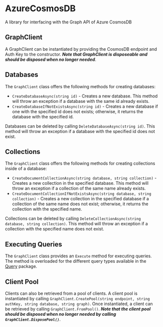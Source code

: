 ﻿# AzureCosmosDB
A library for interfacing with the Graph API of Azure CosmosDB

## GraphClient

A GraphClient can be instantiated by providing the CosmosDB endpoint and Auth Key to the constructor. _**Note that GraphClient is disposeable and should be disposed when no longer needed**_.

## Databases

The `GraphClient` class offers the following methods for creating databases:
- `CreateDatabaseAsync(string id)` - Creates a new database. This method will throw an exception if a database with the same id already exists. 
- `CreateDatabaseIfNotExistsAsync(string id)` - Creates a new database if one with the specified id does not exists; otherwise, it returns the database with the specified id. 

Databases can be deleted by calling `DeleteDatabaseAsync(string id)`. This method will throw an exception if a database with the specified id does not exist. 

## Collections
The `GraphClient` class offers the following methods for creating collections inside of a database:
- `CreateDocumentCollectionAsync(string database, string collection)` - Creates a new collection in the specified database. This method will throw an exception if a collection of the same name already exists. 
- `CreateDocumentCollectionIfNotExistsAsync(string database, string collection)` - Creates a new collection in the specified database if a collection of the same name does not exist; otherwise, it returns the collection with the specified name. 

Collections can be deleted by calling `DeleteCollectionAsync(string database, string collection)`. This method will throw an exception if a collection with the specified name does not exist. 

## Executing Queries

The `GraphClient` class provides an `Execute` method for executing queries. The method is overloaded for the different query types available in the [Query](../Query) package. 

## Client Pool

Clients can also be retrieved from a pool of clients. A client pool is instantiated by calling `GraphClient.CreatePool(string endpoint, string authKey, string database, string graph)`. Once instantiated, a client can be retrieved by calling `GraphClient.FromPool()`. _**Note that the client pool should be disposed when no longer needed by calling `GraphClient.DisposePool()`**_.
